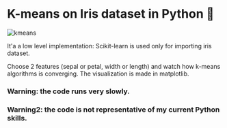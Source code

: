 # K-means on Iris dataset in Python 🌸

![kmeans](https://user-images.githubusercontent.com/50328147/113590925-91e2f200-9633-11eb-9eba-2fa18b217f92.png)

It'a a low level implementation: Scikit-learn is used only for importing iris dataset.

Choose 2 features (sepal or petal, width or length) and watch how k-means algorithms is converging. The visualization is made in matplotlib.

### Warning: the code runs very slowly.
### Warning2: the code is not representative of my current Python skills.
